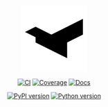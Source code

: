 <div align="center">

<picture>
  <source media="(prefers-color-scheme: dark)" srcset="https://github.com/geospaitial-lab/aviary/raw/main/docs/assets/aviary_logo_white.svg">
  <img alt="aviary" src="https://github.com/geospaitial-lab/aviary/raw/main/docs/assets/aviary_logo_black.svg" width="30%">
</picture>

</div>

<div align="center">

[![CI](https://img.shields.io/github/actions/workflow/status/geospaitial-lab/aviary/ci.yaml?branch=main&color=black&label=CI&logo=GitHub)](https://github.com/geospaitial-lab/aviary/actions/workflows/ci.yaml)
[![Coverage](https://img.shields.io/codecov/c/github/geospaitial-lab/aviary/main?color=black&label=Coverage&logo=codecov&logoColor=white)](https://app.codecov.io/gh/geospaitial-lab/aviary)
[![Docs](https://img.shields.io/github/actions/workflow/status/geospaitial-lab/aviary/docs.yaml?branch=main&color=black&label=Docs&logo=materialformkdocs&logoColor=white)](https://geospaitial-lab.github.io/aviary)

</div>

<div align="center">

[![PyPI version](https://img.shields.io/pypi/v/geospaitial-lab-aviary?color=black&label=PyPI)](https://pypi.org/project/geospaitial-lab-aviary)
[![Python version](https://img.shields.io/pypi/pyversions/geospaitial-lab-aviary?color=black&label=Python)](https://pypi.org/project/geospaitial-lab-aviary)

</div>
